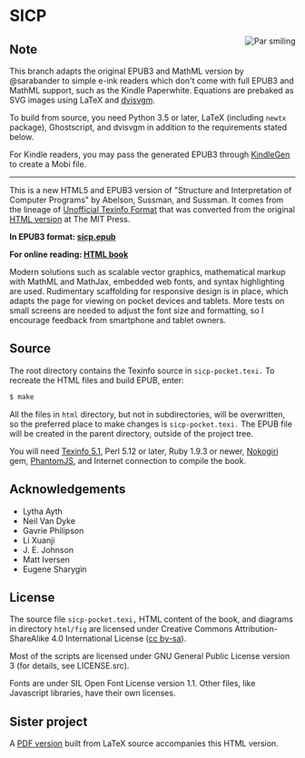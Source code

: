 SICP
====

<img src="https://sicpebook.files.wordpress.com/2013/09/smile0.png"
 alt="Par smiling" align="right" />

Note
----

This branch adapts the original EPUB3 and MathML version by @sarabander to simple e-ink readers which don't come with full EPUB3 and MathML support, such as the Kindle Paperwhite. Equations are prebaked as SVG images using LaTeX and [dvisvgm](http://dvisvgm.bplaced.net/).

To build from source, you need Python 3.5 or later, LaTeX (including `newtx` package), Ghostscript, and dvisvgm in addition to the requirements stated below.

For Kindle readers, you may pass the generated EPUB3 through [KindleGen](https://www.amazon.com/gp/feature.html?docId=1000765211) to create a Mobi file.

---

This is a new HTML5 and EPUB3 version of "Structure and Interpretation of Computer Programs" by Abelson, Sussman, and Sussman. It comes from the lineage of [Unofficial Texinfo Format](http://www.neilvandyke.org/sicp-texi) that was converted from the original [HTML version](https://mitpress.mit.edu/sicp) at The MIT Press.

<b>In EPUB3 format: [sicp.epub](https://github.com/sarabander/sicp-epub/blob/master/sicp.epub?raw=true)</b>

<b>For online reading: [HTML book](https://sarabander.github.io/sicp)</b>

Modern solutions such as scalable vector graphics, mathematical markup with MathML and MathJax, embedded web fonts, and syntax highlighting are used. Rudimentary scaffolding for responsive design is in place, which adapts the page for viewing on pocket devices and tablets. More tests on small screens are needed to adjust the font size and formatting, so I encourage feedback from smartphone and tablet owners.

Source
------

The root directory contains the Texinfo source in `sicp-pocket.texi.` To recreate the HTML files and build EPUB, enter:

```bash
$ make
```

All the files in `html` directory, but not in subdirectories, will be overwritten, so the preferred place to make changes is `sicp-pocket.texi.` The EPUB file will be created in the parent directory, outside of the project tree.

You will need [Texinfo 5.1](https://ftp.gnu.org/gnu/texinfo), Perl 5.12 or later, Ruby 1.9.3 or newer, [Nokogiri](http://nokogiri.org) gem, [PhantomJS](http://phantomjs.org), and Internet connection to compile the book.

Acknowledgements
----------------

* Lytha Ayth
* Neil Van Dyke
* Gavrie Philipson
* Li Xuanji
* J. E. Johnson
* Matt Iversen
* Eugene Sharygin

License
-------

The source file `sicp-pocket.texi,` HTML content of the book, and diagrams in directory `html/fig` are licensed under Creative Commons Attribution-ShareAlike 4.0 International License ([cc by-sa](https://creativecommons.org/licenses/by-sa/4.0)).
          
Most of the scripts are licensed under GNU General Public License version 3 (for details, see LICENSE.src).

Fonts are under SIL Open Font License version 1.1. Other files, like Javascript libraries, have their own licenses.

Sister project
--------------

A [PDF version](https://github.com/sarabander/sicp-pdf) built from LaTeX source accompanies this HTML version.
